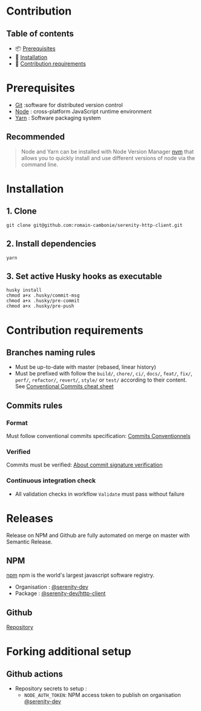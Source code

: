 # Contribution

## Table of contents

- 📦 [Prerequisites](#prerequisites)
- 🚀 [Installation](#installation)
- 🤝 [Contribution requirements](#contribution-requirements)

# Prerequisites

- [Git](https://git-scm.com/) :software for distributed version control
- [Node](https://nodejs.org/) : cross-platform JavaScript runtime environment
- [Yarn](https://yarnpkg.com/) : Software packaging system

## Recommended

> Node and Yarn can be installed with Node Version Manager [nvm](https://github.com/nvm-sh/nvm) that allows you to quickly install and use different versions of node via the command line.

# Installation

## 1. Clone

```shell
git clone git@github.com:romain-cambonie/serenity-http-client.git
```

## 2. Install dependencies

```shell
yarn
```

## 3. Set active Husky hooks as executable

```
husky install
chmod a+x .husky/commit-msg
chmod a+x .husky/pre-commit
chmod a+x .husky/pre-push
```

# Contribution requirements

## Branches naming rules

- Must be up-to-date with master (rebased, linear history)
- Must be prefixed with follow the `build/`, `chore/`, `ci/`, `docs/`, `feat/`, `fix/`, `perf/`, `refactor/`, `revert/`, `style/` or `test/` according to their content. See [Conventional Commits cheat sheet](https://kapeli.com/cheat_sheets/Conventional_Commits.docset/Contents/Resources/Documents/index)

## Commits rules

### Format

Must follow conventional commits specification: [Commits Conventionnels](https://www.conventionalcommits.org/fr)

### Verified

Commits must be verified: [About commit signature verification](https://docs.github.com/en/authentication/managing-commit-signature-verification/about-commit-signature-verification)

### Continuous integration check

- All validation checks in workflow `Validate` must pass without failure

# Releases

Release on NPM and Github are fully automated on merge on master with Semantic Release.

## NPM

[npm](https://www.npmjs.com/) npm is the world's largest javascript software registry.

- Organisation : [@serenity-dev](https://www.npmjs.com/org/serenity-dev)
- Package : [@serenity-dev/http-client](https://www.npmjs.com/package/@serenity-dev/http-client)

## Github

[Repository](https://github.com/romain-cambonie/serenity-http-client)

# Forking additional setup

## Github actions

- Repository secrets to setup :
  - `NODE_AUTH_TOKEN`: NPM access token to publish on organisation [@serenity-dev](https://www.npmjs.com/org/serenity-dev)

